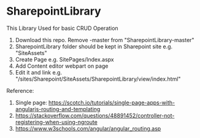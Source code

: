 # SharepointLibrary
This Library Used for basic CRUD Operation
1. Download this repo. Remove -master from  "SharepointLibrary-master"  
2. SharepointLibrary folder should be kept in Sharepoint site e.g. "SiteAssets"
3. Create Page e.g. SitePages/Index.aspx
4. Add Content editor webpart on page
5. Edit it and link e.g. "/sites/Sharepoint/SiteAssets/SharepointLibrary/view/index.html"



Reference:

1. Single page: https://scotch.io/tutorials/single-page-apps-with-angularjs-routing-and-templating
2. https://stackoverflow.com/questions/48891452/controller-not-registering-when-using-ngroute
3. https://www.w3schools.com/angular/angular_routing.asp

